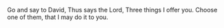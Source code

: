 Go and say to David, Thus says the Lord, Three things I offer you. Choose one of them, that I may do it to you.
